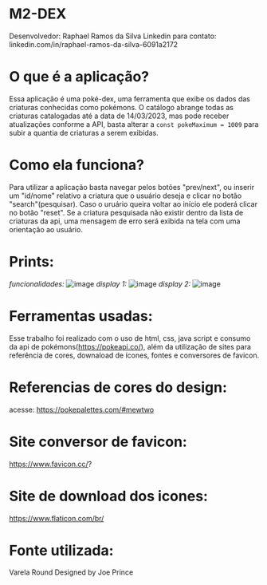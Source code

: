 # M2-DEX
Desenvolvedor: Raphael Ramos da Silva
Linkedin para contato: linkedin.com/in/raphael-ramos-da-silva-6091a2172

# O que é a aplicação?
Essa aplicação é uma poké-dex, uma ferramenta que exibe os dados das criaturas conhecidas como pokémons. O catálogo abrange todas as criaturas catalogadas até a data de 14/03/2023, mas pode receber atualizações conforme a API, basta alterar a `const pokeMaximum = 1009` para subir a quantia de criaturas a serem exibidas.

# Como ela funciona?
Para utilizar a aplicação basta navegar pelos botões "prev/next", ou inserir um "id/nome" relativo a criatura que o usuário deseja e clicar no botão "search"(pesquisar).
Caso o uruário queira voltar ao início ele poderá clicar no botão "reset".
Se a criatura pesquisada não existir dentro da lista de criaturas da api, uma mensagem de erro será exibida na tela com uma orientação ao usuário.

# Prints:
*funcionalidades:*
![image](https://user-images.githubusercontent.com/108775261/225141771-839dd1a3-7833-4c26-a735-cd7a04b75af0.png)
*display 1:*
![image](https://user-images.githubusercontent.com/108775261/225140823-2084545f-b7ec-4fbb-a855-c02627a00f6b.png)
*display 2:*
![image](https://user-images.githubusercontent.com/108775261/225141312-ceeae9b2-5ee5-40d0-896e-22284b41847a.png)


# Ferramentas usadas:
Esse trabalho foi realizado com o uso de html, css, java script e consumo da api de pokémons(https://pokeapi.co/), além da utilização de sites para referência de cores, downaload de ícones, fontes e conversores de favicon.

# Referencias de cores do design:
acesse:
https://pokepalettes.com/#mewtwo

# Site conversor de favicon:
https://www.favicon.cc/?

# Site de download dos icones:
https://www.flaticon.com/br/

# Fonte utilizada:
Varela Round
Designed by Joe Prince